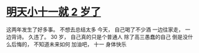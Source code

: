 # [明天小十一就 2 岁了](https://github.com/yihong0618/gitblog/issues/75)

这两年发生了好多事。
不想去总结太多
今天，
自己喝了不少酒
一边往家走，
一边背诗。
久违了。
30 岁，
自己真的只是个普通人
除了高三愚蠢的自己
倒是没什么后悔的，
不知道未来如何
加油吧，
十一
身体快乐